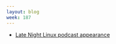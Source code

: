 ```yaml
---
layout: blog
week: 187
---
```


* [Late Night Linux podcast appearance](https://pca.st/He12#t=18m03s)
